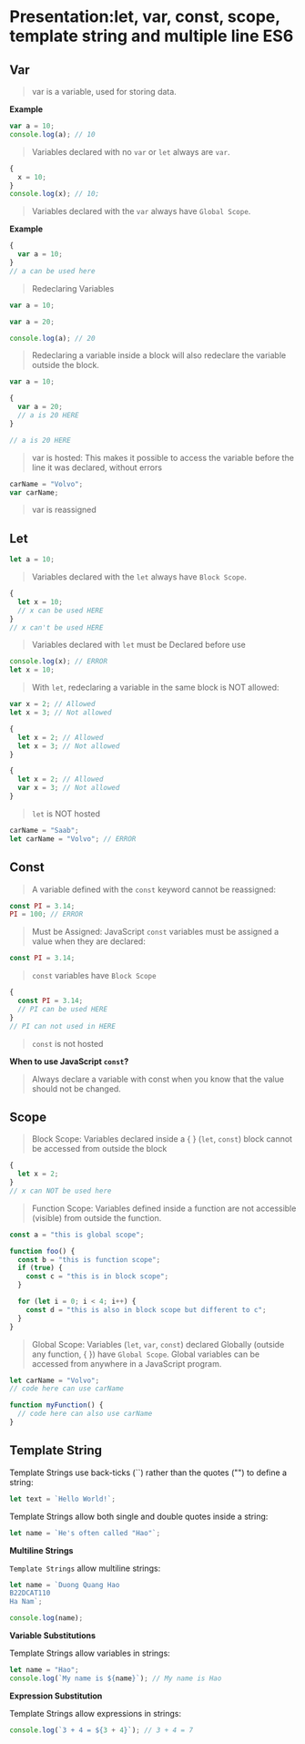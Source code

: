 # Presentation:let, var, const, scope, template string and multiple line ES6

## Var

> var is a variable, used for storing data.

**Example**

```js
var a = 10;
console.log(a); // 10
```

> Variables declared with no `var` or `let`
> always are `var`.

```js
{
  x = 10;
}
console.log(x); // 10;
```

> Variables declared with the `var` always have `Global Scope`.

**Example**

```js
{
  var a = 10;
}
// a can be used here
```

> Redeclaring Variables

```js
var a = 10;

var a = 20;

console.log(a); // 20
```

> Redeclaring a variable inside a block will also redeclare the variable outside the block.

```js
var a = 10;

{
  var a = 20;
  // a is 20 HERE
}

// a is 20 HERE
```

> var is hosted: This makes it possible to access the variable before the line it was declared, without errors

```js
carName = "Volvo";
var carName;
```

> var is reassigned

## Let

```js
let a = 10;
```

> Variables declared with the `let` always have `Block Scope`.

```js
{
  let x = 10;
  // x can be used HERE
}
// x can't be used HERE
```

> Variables declared with `let` must be Declared before use

```js
console.log(x); // ERROR
let x = 10;
```

> With `let`, redeclaring a variable in the same block is NOT allowed:

```js
var x = 2; // Allowed
let x = 3; // Not allowed

{
  let x = 2; // Allowed
  let x = 3; // Not allowed
}

{
  let x = 2; // Allowed
  var x = 3; // Not allowed
}
```

> `let` is NOT hosted

```js
carName = "Saab";
let carName = "Volvo"; // ERROR
```

## Const

> A variable defined with the `const` keyword cannot be reassigned:

```js
const PI = 3.14;
PI = 100; // ERROR
```

> Must be Assigned: JavaScript `const` variables must be assigned a value when they are declared:

```js
const PI = 3.14;
```

> `const` variables have `Block Scope`

```js
{
  const PI = 3.14;
  // PI can be used HERE
}
// PI can not used in HERE
```

> `const` is not hosted

**When to use JavaScript `const`?**

> Always declare a variable with const when you know that the value should not be changed.

## Scope

> Block Scope: Variables declared inside a { } (`let`, `const`) block cannot be accessed from outside the block

```js
{
  let x = 2;
}
// x can NOT be used here
```

> Function Scope: Variables defined inside a function are not accessible (visible) from outside the function.

```js
const a = "this is global scope";

function foo() {
  const b = "this is function scope";
  if (true) {
    const c = "this is in block scope";
  }

  for (let i = 0; i < 4; i++) {
    const d = "this is also in block scope but different to c";
  }
}
```

> Global Scope: Variables (`let`, `var`, `const`) declared Globally (outside any function, { }) have `Global Scope`. Global variables can be accessed from anywhere in a JavaScript program.

```js
let carName = "Volvo";
// code here can use carName

function myFunction() {
  // code here can also use carName
}
```

## Template String

Template Strings use back-ticks (``) rather than the quotes ("") to define a string:

```js
let text = `Hello World!`;
```

Template Strings allow both single and double quotes inside a string:

```js
let name = `He's often called "Hao"`;
```

**Multiline Strings**

`Template Strings` allow multiline strings:

```js
let name = `Duong Quang Hao
B22DCAT110
Ha Nam`;

console.log(name);
```

**Variable Substitutions**

Template Strings allow variables in strings:

```js
let name = "Hao";
console.log(`My name is ${name}`); // My name is Hao
```

**Expression Substitution**

Template Strings allow expressions in strings:

```js
console.log(`3 + 4 = ${3 + 4}`); // 3 + 4 = 7
```
